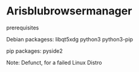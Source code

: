 # Arisblubrowsermanager

prerequisites

Debian packagess:
libqt5xdg
python3
python3-pip

pip packages:
pyside2


Note: Defunct, for a failed Linux Distro
